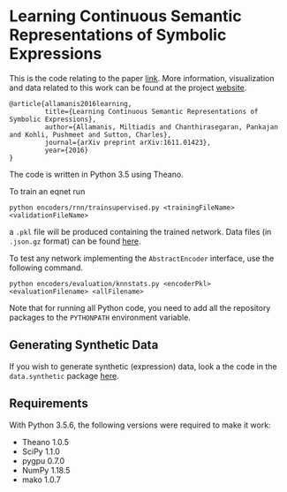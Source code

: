 Learning Continuous Semantic Representations of Symbolic Expressions
===
This is the code relating to the paper [link](https://arxiv.org/abs/1611.01423).
More information, visualization and data related to this work can be found at the project [website](http://groups.inf.ed.ac.uk/cup/semvec/).
```
@article{allamanis2016learning,
         title={Learning Continuous Semantic Representations of Symbolic Expressions},
         author={Allamanis, Miltiadis and Chanthirasegaran, Pankajan and Kohli, Pushmeet and Sutton, Charles},
         journal={arXiv preprint arXiv:1611.01423},
         year={2016}
}
```

The code is written in Python 3.5 using Theano.

To train an eqnet run
```
python encoders/rnn/trainsupervised.py <trainingFileName> <validationFileName>
```
a `.pkl` file will be produced containing the trained network. Data files (in `.json.gz` format) can be found [here](http://groups.inf.ed.ac.uk/cup/semvec/).

To test any network implementing the `AbstractEncoder` interface, use the following command.
```
python encoders/evaluation/knnstats.py <encoderPkl> <evaluationFilename> <allFilename>
```

Note that for running all Python code, you need to add all the repository packages to the `PYTHONPATH` environment variable.


Generating Synthetic Data
-----
If you wish to generate synthetic (expression) data, look a the code in the `data.synthetic` package [here](https://github.com/mast-group/eqnet/tree/master/data/synthetic).

Requirements
-----
With Python 3.5.6, the following versions were required to make it work:
* Theano 1.0.5
* SciPy 1.1.0
* pygpu 0.7.0
* NumPy 1.18.5
* mako 1.0.7
